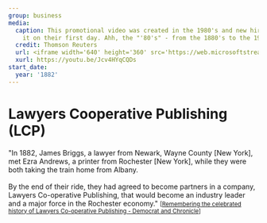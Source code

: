 ```yaml
---
group: business
media:
  caption: This promotional video was created in the 1980's and new hires at LCP watched
    it on their first day. Ahh, the "'80's" - from the 1880's to the 1980's!
  credit: Thomson Reuters
  url: <iframe width='640' height='360' src='https://web.microsoftstream.com/embed/video/aeba3e2b-5f64-48a1-a2e6-2624530f24a7?autoplay=false&showinfo=false' allowfullscreen style='border:none;'></iframe>
  xurl: https://youtu.be/Jcv4HYqCQDs
start_date:
  year: '1882'
---
```


# Lawyers Cooperative Publishing (LCP) 

 "In 1882, James Briggs, a lawyer from Newark, Wayne County [New York], met Ezra Andrews, a printer from Rochester [New York], while they were both taking the train home from Albany.<br/><br/>By the end of their ride, they had agreed to become partners in a company, Lawyers Co-operative Publishing, that would become an industry leader and a major force in the Rochester economy." <small>[<a title='Remembering the celebrated history of Lawyers Co-operative Publishing' href='https://www.democratandchronicle.com/story/news/local/columnists/memmott/2018/11/20/lawyers-co-operative-publishing-thomson-reuters/2062324002/'>Remembering the celebrated history of Lawyers Co-operative Publishing - Democrat and Chronicle</a>]</small>